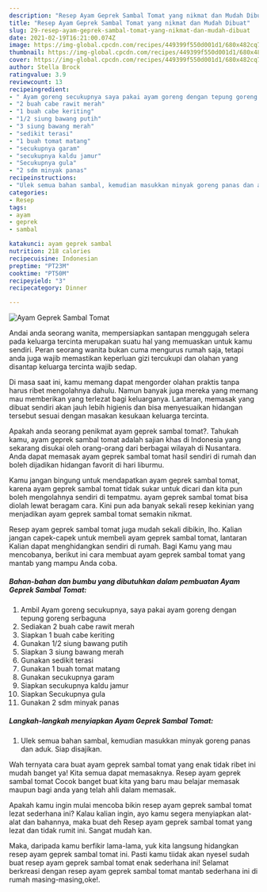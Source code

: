 ```yaml
---
description: "Resep Ayam Geprek Sambal Tomat yang nikmat dan Mudah Dibuat"
title: "Resep Ayam Geprek Sambal Tomat yang nikmat dan Mudah Dibuat"
slug: 29-resep-ayam-geprek-sambal-tomat-yang-nikmat-dan-mudah-dibuat
date: 2021-02-19T16:21:00.074Z
image: https://img-global.cpcdn.com/recipes/449399f550d001d1/680x482cq70/ayam-geprek-sambal-tomat-foto-resep-utama.jpg
thumbnail: https://img-global.cpcdn.com/recipes/449399f550d001d1/680x482cq70/ayam-geprek-sambal-tomat-foto-resep-utama.jpg
cover: https://img-global.cpcdn.com/recipes/449399f550d001d1/680x482cq70/ayam-geprek-sambal-tomat-foto-resep-utama.jpg
author: Stella Brock
ratingvalue: 3.9
reviewcount: 13
recipeingredient:
- " Ayam goreng secukupnya saya pakai ayam goreng dengan tepung goreng serbaguna"
- "2 buah cabe rawit merah"
- "1 buah cabe keriting"
- "1/2 siung bawang putih"
- "3 siung bawang merah"
- "sedikit terasi"
- "1 buah tomat matang"
- "secukupnya garam"
- "secukupnya kaldu jamur"
- "Secukupnya gula"
- "2 sdm minyak panas"
recipeinstructions:
- "Ulek semua bahan sambal, kemudian masukkan minyak goreng panas dan aduk. Siap disajikan."
categories:
- Resep
tags:
- ayam
- geprek
- sambal

katakunci: ayam geprek sambal 
nutrition: 218 calories
recipecuisine: Indonesian
preptime: "PT23M"
cooktime: "PT50M"
recipeyield: "3"
recipecategory: Dinner

---
```



![Ayam Geprek Sambal Tomat](https://img-global.cpcdn.com/recipes/449399f550d001d1/680x482cq70/ayam-geprek-sambal-tomat-foto-resep-utama.jpg)

Andai anda seorang wanita, mempersiapkan santapan menggugah selera pada keluarga tercinta merupakan suatu hal yang memuaskan untuk kamu sendiri. Peran seorang  wanita bukan cuma mengurus rumah saja, tetapi anda juga wajib memastikan keperluan gizi tercukupi dan olahan yang disantap keluarga tercinta wajib sedap.

Di masa  saat ini, kamu memang dapat mengorder olahan praktis tanpa harus ribet mengolahnya dahulu. Namun banyak juga mereka yang memang mau memberikan yang terlezat bagi keluarganya. Lantaran, memasak yang dibuat sendiri akan jauh lebih higienis dan bisa menyesuaikan hidangan tersebut sesuai dengan masakan kesukaan keluarga tercinta. 



Apakah anda seorang penikmat ayam geprek sambal tomat?. Tahukah kamu, ayam geprek sambal tomat adalah sajian khas di Indonesia yang sekarang disukai oleh orang-orang dari berbagai wilayah di Nusantara. Anda dapat memasak ayam geprek sambal tomat hasil sendiri di rumah dan boleh dijadikan hidangan favorit di hari liburmu.

Kamu jangan bingung untuk mendapatkan ayam geprek sambal tomat, karena ayam geprek sambal tomat tidak sukar untuk dicari dan kita pun boleh mengolahnya sendiri di tempatmu. ayam geprek sambal tomat bisa diolah lewat beragam cara. Kini pun ada banyak sekali resep kekinian yang menjadikan ayam geprek sambal tomat semakin nikmat.

Resep ayam geprek sambal tomat juga mudah sekali dibikin, lho. Kalian jangan capek-capek untuk membeli ayam geprek sambal tomat, lantaran Kalian dapat menghidangkan sendiri di rumah. Bagi Kamu yang mau mencobanya, berikut ini cara membuat ayam geprek sambal tomat yang mantab yang mampu Anda coba.

<!--inarticleads1-->

##### Bahan-bahan dan bumbu yang dibutuhkan dalam pembuatan Ayam Geprek Sambal Tomat:

1. Ambil  Ayam goreng secukupnya, saya pakai ayam goreng dengan tepung goreng serbaguna
1. Sediakan 2 buah cabe rawit merah
1. Siapkan 1 buah cabe keriting
1. Gunakan 1/2 siung bawang putih
1. Siapkan 3 siung bawang merah
1. Gunakan sedikit terasi
1. Gunakan 1 buah tomat matang
1. Gunakan secukupnya garam
1. Siapkan secukupnya kaldu jamur
1. Siapkan Secukupnya gula
1. Gunakan 2 sdm minyak panas




<!--inarticleads2-->

##### Langkah-langkah menyiapkan Ayam Geprek Sambal Tomat:

1. Ulek semua bahan sambal, kemudian masukkan minyak goreng panas dan aduk. Siap disajikan.




Wah ternyata cara buat ayam geprek sambal tomat yang enak tidak ribet ini mudah banget ya! Kita semua dapat memasaknya. Resep ayam geprek sambal tomat Cocok banget buat kita yang baru mau belajar memasak maupun bagi anda yang telah ahli dalam memasak.

Apakah kamu ingin mulai mencoba bikin resep ayam geprek sambal tomat lezat sederhana ini? Kalau kalian ingin, ayo kamu segera menyiapkan alat-alat dan bahannya, maka buat deh Resep ayam geprek sambal tomat yang lezat dan tidak rumit ini. Sangat mudah kan. 

Maka, daripada kamu berfikir lama-lama, yuk kita langsung hidangkan resep ayam geprek sambal tomat ini. Pasti kamu tiidak akan nyesel sudah buat resep ayam geprek sambal tomat enak sederhana ini! Selamat berkreasi dengan resep ayam geprek sambal tomat mantab sederhana ini di rumah masing-masing,oke!.

